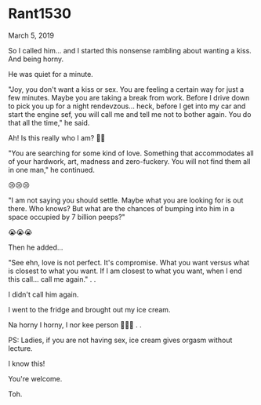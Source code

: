 # Rant1530


March 5, 2019

So I called him... and I started this nonsense rambling about wanting a kiss. And being horny.

He was quiet for a minute. 

"Joy, you don't want a kiss or sex. You are feeling a certain way for just a few minutes. Maybe you are taking a break from work. Before I drive down to pick you up for a night rendevzous... heck, before I get into my car and start the engine sef, you will call me and tell me not to bother again. You do that all the time," he said.

Ah! Is this really who I am? 🤔😳

"You are searching for some kind of love. Something that accommodates all of your hardwork, art, madness and zero-fuckery. You will not find them all in one man," he continued.

😢😢😢

"I am not saying you should settle. Maybe what you are looking for is out there. Who knows? But what are the chances of bumping into him in a space occupied by 7 billion peeps?"

😭😭😭

Then he added...

"See ehn, love is not perfect. It's compromise. What you want versus what is closest to what you want. If I am closest to what you want, when I end this call... call me again."
.
.

I didn't call him again.

I went to the fridge and brought out my ice cream.

Na horny I horny, I nor kee person 🤷🏽‍♀️
.
.

PS: Ladies, if you are not having sex, ice cream gives orgasm without lecture.

I know this!

You're welcome.

Toh.